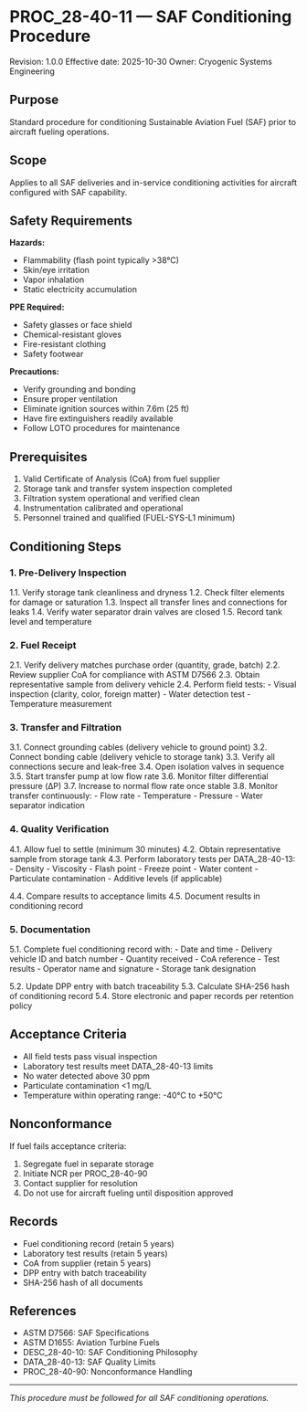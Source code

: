 # PROC_28-40-11 — SAF Conditioning Procedure

Revision: 1.0.0
Effective date: 2025-10-30
Owner: Cryogenic Systems Engineering

## Purpose

Standard procedure for conditioning Sustainable Aviation Fuel (SAF) prior to aircraft fueling operations.

## Scope

Applies to all SAF deliveries and in-service conditioning activities for aircraft configured with SAF capability.

## Safety Requirements

**Hazards:**
- Flammability (flash point typically >38°C)
- Skin/eye irritation
- Vapor inhalation
- Static electricity accumulation

**PPE Required:**
- Safety glasses or face shield
- Chemical-resistant gloves
- Fire-resistant clothing
- Safety footwear

**Precautions:**
- Verify grounding and bonding
- Ensure proper ventilation
- Eliminate ignition sources within 7.6m (25 ft)
- Have fire extinguishers readily available
- Follow LOTO procedures for maintenance

## Prerequisites

1. Valid Certificate of Analysis (CoA) from fuel supplier
2. Storage tank and transfer system inspection completed
3. Filtration system operational and verified clean
4. Instrumentation calibrated and operational
5. Personnel trained and qualified (FUEL-SYS-L1 minimum)

## Conditioning Steps

### 1. Pre-Delivery Inspection

1.1. Verify storage tank cleanliness and dryness
1.2. Check filter elements for damage or saturation
1.3. Inspect all transfer lines and connections for leaks
1.4. Verify water separator drain valves are closed
1.5. Record tank level and temperature

### 2. Fuel Receipt

2.1. Verify delivery matches purchase order (quantity, grade, batch)
2.2. Review supplier CoA for compliance with ASTM D7566
2.3. Obtain representative sample from delivery vehicle
2.4. Perform field tests:
    - Visual inspection (clarity, color, foreign matter)
    - Water detection test
    - Temperature measurement

### 3. Transfer and Filtration

3.1. Connect grounding cables (delivery vehicle to ground point)
3.2. Connect bonding cable (delivery vehicle to storage tank)
3.3. Verify all connections secure and leak-free
3.4. Open isolation valves in sequence
3.5. Start transfer pump at low flow rate
3.6. Monitor filter differential pressure (ΔP)
3.7. Increase to normal flow rate once stable
3.8. Monitor transfer continuously:
    - Flow rate
    - Temperature
    - Pressure
    - Water separator indication

### 4. Quality Verification

4.1. Allow fuel to settle (minimum 30 minutes)
4.2. Obtain representative sample from storage tank
4.3. Perform laboratory tests per DATA_28-40-13:
    - Density
    - Viscosity
    - Flash point
    - Freeze point
    - Water content
    - Particulate contamination
    - Additive levels (if applicable)

4.4. Compare results to acceptance limits
4.5. Document results in conditioning record

### 5. Documentation

5.1. Complete fuel conditioning record with:
    - Date and time
    - Delivery vehicle ID and batch number
    - Quantity received
    - CoA reference
    - Test results
    - Operator name and signature
    - Storage tank designation

5.2. Update DPP entry with batch traceability
5.3. Calculate SHA-256 hash of conditioning record
5.4. Store electronic and paper records per retention policy

## Acceptance Criteria

- All field tests pass visual inspection
- Laboratory test results meet DATA_28-40-13 limits
- No water detected above 30 ppm
- Particulate contamination <1 mg/L
- Temperature within operating range: -40°C to +50°C

## Nonconformance

If fuel fails acceptance criteria:
1. Segregate fuel in separate storage
2. Initiate NCR per PROC_28-40-90
3. Contact supplier for resolution
4. Do not use for aircraft fueling until disposition approved

## Records

- Fuel conditioning record (retain 5 years)
- Laboratory test results (retain 5 years)
- CoA from supplier (retain 5 years)
- DPP entry with batch traceability
- SHA-256 hash of all documents

## References

- ASTM D7566: SAF Specifications
- ASTM D1655: Aviation Turbine Fuels
- DESC_28-40-10: SAF Conditioning Philosophy
- DATA_28-40-13: SAF Quality Limits
- PROC_28-40-90: Nonconformance Handling

---

*This procedure must be followed for all SAF conditioning operations.*

